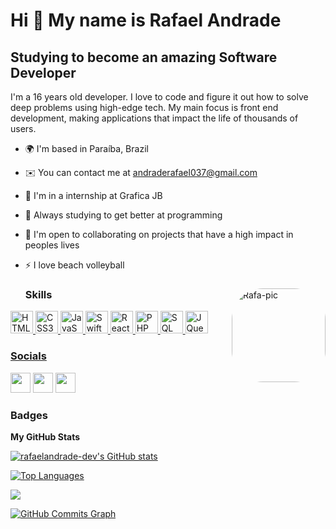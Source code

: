  Hi 👋 My name is Rafael Andrade
==========================

Studying to become an amazing Software Developer
-----------------------------

I'm a 16 years old developer. I love to code and figure it out how to solve deep problems using high-edge tech. My main focus is front end development, making applications that impact the life of thousands of users.

* 🌍  I'm based in Paraíba, Brazil
* ✉️  You can contact me at [andraderafael037@gmail.com](mailto:andraderafael037@gmail.com)
* 🚀  I'm in a internship at Grafica JB
* 🧠  Always studying to get better at programming
* 🤝  I'm open to collaborating on projects that have a high impact in peoples lives
* ⚡  I love beach volleyball

  <div>
    <img align="right" alt="Rafa-pic" height="150" style="border-radius:50px;"  src="https://cdn.discordapp.com/attachments/987820569393242185/987820873211863091/Webp.net-gifmaker.gif">
  <div/>
  
  ### Skills

<p align="left">
<a href="https://developer.mozilla.org/en-US/docs/Glossary/HTML5" target="_blank" rel="noreferrer"><img src="https://raw.githubusercontent.com/danielcranney/readme-generator/main/public/icons/skills/html5-colored.svg" width="36" height="36" alt="HTML5" />
<a href="https://developer.mozilla.org/en-US/docs/Glossary/CSS3" target="_blank" rel="noreferrer"><img src="https://raw.githubusercontent.com/danielcranney/readme-generator/main/public/icons/skills/css3-colored.svg" width="36" height="36" alt="CSS3" />
<a href="https://developer.mozilla.org/en-US/docs/Glossary/JS" target="_blank" rel="noreferrer"><img src="https://raw.githubusercontent.com/danielcranney/readme-generator/main/public/icons/skills/javascript-colored.svg" width="36" height="36" alt="JavaScript" />
<a href="https://developer.mozilla.org/en-US/docs/Glossary/Swift" target="_blank" rel="noreferrer"><img src="https://raw.githubusercontent.com/danielcranney/readme-generator/main/public/icons/skills/swift-colored.svg" width="36" height="36" alt="Swift" />
</a>
 <a href="https://developer.mozilla.org/en-US/docs/Glossary/React" target="_blank" rel="noreferrer"><img src="https://raw.githubusercontent.com/danielcranney/readme-generator/main/public/icons/skills/react-colored.svg" width="36" height="36" alt="ReactJS" />
  <a href="https://developer.mozilla.org/en-US/docs/Glossary/React" target="_blank" rel="noreferrer"><img src="https://raw.githubusercontent.com/danielcranney/readme-generator/main/public/icons/skills/php-colored.svg" width="36" height="36" alt="PHP" />
   <a href="https://developer.mozilla.org/en-US/docs/Glossary/React" target="_blank" rel="noreferrer"><img src="https://raw.githubusercontent.com/danielcranney/readme-generator/main/public/icons/skills/sql-colored.svg" width="36" height="36" alt="SQL" />
    <a href="https://developer.mozilla.org/en-US/docs/Glossary/React" target="_blank" rel="noreferrer"><img src="https://raw.githubusercontent.com/danielcranney/readme-generator/main/public/icons/skills/jquery-colored.svg" width="36" height="36" alt="JQuery" />
   
 


 ### Socials
 <p align="left">
  <a href="https://www.instagram.com/aandraderafael/" target="_blank" rel"noreferrer"><img src="https://cdn.icon-icons.com/icons2/1211/PNG/512/1491580635-yumminkysocialmedia26_83102.png" width="32" height="32" /></a>                                                                                   
 <a href="https://www.twitch.tv/andraderafael1" target="_blank" rel="noreferrer"><img src="https://cdn.icon-icons.com/icons2/2407/PNG/512/twitch_icon_146123.png" width="32" height="32" /></a> 
 <a href="https://www.linkedin.com/in/rafael-andrade-1ab7a1242/" target="_blank" rel="noreferrer"><img src="https://raw.githubusercontent.com/danielcranney/readme-generator/main/public/icons/socials/linkedin.svg" width="32" height="32" /></a></p>
 
 ### Badges

<b>My GitHub Stats</b>

<a href="http://www.github.com/rafaelandrade-dev"><img src="https://github-readme-stats-peguimasid.vercel.app/api?username=rafaelandrade-dev&show_icons=true&hide=&count_private=true&title_color=3382ed&text_color=ffffff&icon_color=3382ed&bg_color=171717&hide_border=true&show_icons=true" alt="rafaelandrade-dev's GitHub stats" /></a>
 
 <a href="https://github.com/rafaelandrade-dev"><img src="https://github-readme-stats-peguimasid.vercel.app/api/top-langs/?username=rafaelandrade-dev&layout=compact&title_color=3382ed&text_color=ffffff&icon_color=3382ed&bg_color=171717&hide_border=true&locale=en&custom_title=Top%20%Languages" alt="Top Languages" /></a>

<a href="http://www.github.com/rafaelandrade-dev"><img src="https://github-readme-streak-stats.herokuapp.com/?user=rafaelandrade-dev&stroke=ffffff&background=171717&ring=3382ed&fire=3382ed&currStreakNum=ffffff&currStreakLabel=3382ed&sideNums=ffffff&sideLabels=ffffff&dates=ffffff&hide_border=true" /></a>

<a href="http://www.github.com/rafaelandrade-dev"><img src="https://activity-graph.herokuapp.com/graph?username=rafaelandrade-dev&bg_color=171717&color=ffffff&line=3382ed&point=ffffff&area_color=171717&area=true&hide_border=true&custom_title=GitHub%20Commits%20Graph" alt="GitHub Commits Graph" /></a>
